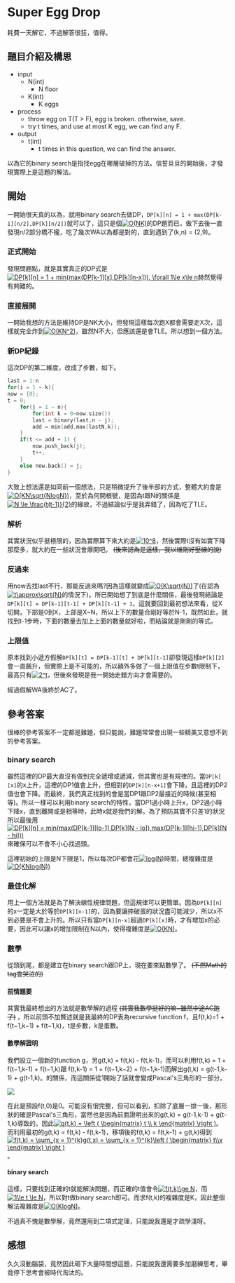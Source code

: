 # Super Egg Drop
耗費一天解它，不過解答很狂，值得。

## 題目介紹及構思
- input
  - N(int)
    - N floor
  - K(int)
    - K eggs
- process
  - throw egg on T(T > F), egg is broken. otherwise, save.
  - try t times, and use at most K egg, we can find any F.
- output
  - t(int)
    - t times in this question, we can find the answer.

以為它的binary search是指找egg在哪層破掉的方法。信誓旦旦的開始後，才發現實際上是這題的解法。

## 開始
一開始很天真的以為，就用binary search去做DP，`DP[k][n] = 1 + max(DP[k-1][n/2],DP[k][n/2])`就可以了，這只是個<a href="https://www.codecogs.com/eqnedit.php?latex=O(NK)" target="_blank"><img src="https://latex.codecogs.com/gif.latex?O(NK)" title="O(NK)" /></a>的DP題而已，做下去後一直發現n/2部分橋不攏，吃了幾次WA以為都是對的，直到遇到了(k,n) = (2,9)。

### 正式開始
發現問題點，就是其實真正的DP式是<a href="https://www.codecogs.com/eqnedit.php?latex=DP[k][n]&space;=&space;1&space;&plus;&space;min(max(DP[k-1][x],DP[k][n-x])),&space;\forall&space;1\le&space;x\le&space;n" target="_blank"><img src="https://latex.codecogs.com/gif.latex?DP[k][n]&space;=&space;1&space;&plus;&space;min(max(DP[k-1][x],DP[k][n-x])),&space;\forall&space;1\le&space;x\le&space;n" title="DP[k][n] = 1 + min(max(DP[k-1][x],DP[k][n-x])), \forall 1\le x\le n" /></a>赫然覺得有夠難的。

### 直接展開
一開始我想的方法是維持DP是NK大小，但發現這樣每次跑X都會需要走X次，這樣就完全炸到<a href="https://www.codecogs.com/eqnedit.php?latex=O(KN^2)" target="_blank"><img src="https://latex.codecogs.com/gif.latex?O(KN^2)" title="O(KN^2)" /></a>，雖然N不大，但應該還是會TLE。所以想到一個方法。

### 新DP紀錄
這次DP的第二維度，改成了步數，如下。

```C++ =
last = 1:n
for(i = 1 ~ k){
now = {0};
t = 0;
    for(j = 1 ~ n){
        for(int k = 0~now.size())
        last = binary(last,n - j);
        add = min(add,max(lastN,k));
    }
    if(t <= add + 1) {
        now.push_back(j);
        t++;
    }
    else now.back() = j;
}
```
大致上想法還是如同前一個想法，只是稍微提升了後半部的方式，整體大約會是<a href="https://www.codecogs.com/eqnedit.php?latex=O(KN\sqrt{NlogN})" target="_blank"><img src="https://latex.codecogs.com/gif.latex?O(KN\sqrt{NlogN})" title="O(KN\sqrt{NlogN})" /></a>，至於為何開根號，是因為t跟N的關係是<a href="https://www.codecogs.com/eqnedit.php?latex=N&space;\le&space;\frac{t(t-1)}{2}" target="_blank"><img src="https://latex.codecogs.com/gif.latex?N&space;\le&space;\frac{t(t-1)}{2}" title="N \le \frac{t(t-1)}{2}" /></a>的緣故，不過結論似乎是我弄錯了，因為吃了TLE。

### 解析
其實狀況似乎挺極限的，因為實際算下來大約是<a href="https://www.codecogs.com/eqnedit.php?latex=10^8" target="_blank"><img src="https://latex.codecogs.com/gif.latex?10^8" title="10^8" /></a>，然後實際t沒有如實下降那麼多，就大約在一些狀況會爆開吧。 ~~(後來認為是這樣，我以維剛好壓線的說)~~

### 反過來
用now去找last不行，那能反過來嗎?因為這樣就變成<a href="https://www.codecogs.com/eqnedit.php?latex=O(K\sqrt{N})" target="_blank"><img src="https://latex.codecogs.com/gif.latex?O(K\sqrt{N})" title="O(K\sqrt{N})" /></a>了(在認為<a href="https://www.codecogs.com/eqnedit.php?latex=t\approx\sqrt{N}" target="_blank"><img src="https://latex.codecogs.com/gif.latex?t\approx\sqrt{N}" title="t\approx\sqrt{N}" /></a>的情況下)。所已開始想了到底是什麼關係，最後發現結論是`DP[k][t] = DP[k-1][t-1] + DP[k][t-1] + 1`，這就要回到最初想法來看，從X切開，下部是0到X，上部是X~N，所以上下的數量合剛好等於N-1，既然如此，就找到t-1步時，下面的數量去加上上面的數量就好啦，而結論就是剛剛的等式。

### 上限值
原本找到小遞方假解`DP[k][t] = DP[k-1][t] + DP[k][t-1]`卻發現這樣`DP[k][2]`會一直飆升，但實際上是不可能的，所以額外多做了一個上限值在步數t限制下，最高只有<a href="https://www.codecogs.com/eqnedit.php?latex=2^t" target="_blank"><img src="https://latex.codecogs.com/gif.latex?2^t" title="2^t" /></a>，但後來發現是我一開始走錯方向才會需要的。

經過假解WA後終於AC了。

## 參考答案
很棒的參考答案不一定都是難題，但只能說，難題常常會出現一些精美又意想不到的參考答案。

### binary search
雖然這裡的DP最大直沒有做到完全遞增或遞減，但其實也是有規律的。當`DP[k][x]`的x上升，這裡的DP1值會上升，但相對的`DP[k][n-x+1]`會下降，且這裡的DP2值也會下降。而最終，我們真正找到的會是當DP1跟DP2最接近的時候(甚至相等)。所以一樣可以利用binary search的特性，當DP1過小時上升x，DP2過小時下降x，直到離開或是相等時，此時x就是我們的解。為了預防其實不只差1的狀況所以最後用<a href="https://www.codecogs.com/eqnedit.php?latex=DP[k][n]&space;=&space;min(max(DP[k-1][lo-1],DP[k][N&space;-&space;lo]),max(DP[k-1][hi-1],DP[k][N&space;-&space;hi]))" target="_blank"><img src="https://latex.codecogs.com/gif.latex?DP[k][n]&space;=&space;min(max(DP[k-1][lo-1],DP[k][N&space;-&space;lo]),max(DP[k-1][hi-1],DP[k][N&space;-&space;hi]))" title="DP[k][n] = min(max(DP[k-1][lo-1],DP[k][N - lo]),max(DP[k-1][hi-1],DP[k][N - hi]))" /></a>來確保可以不會不小心找過頭。

這裡初始的上限是N下限是1，所以每次DP都會花<a href="https://www.codecogs.com/eqnedit.php?latex=log(N)" target="_blank"><img src="https://latex.codecogs.com/gif.latex?log(N)" title="log(N)" /></a>時間，總複雜度是<a href="https://www.codecogs.com/eqnedit.php?latex=O(KNlog(N))" target="_blank"><img src="https://latex.codecogs.com/gif.latex?O(KNlog(N))" title="O(KNlog(N))" /></a>

### 最佳化解
用上一個方法就是為了解決線性規律問題，但這規律可以更簡單。因為`DP[k][n]`的x一定是大於等於`DP[k][n-1]`的，因為要讓摔破蛋的狀況盡可能減少，所以x不到必要是不會上升的。所以只有當`DP[k][n-x]`超過`DP[k][x]`時，才有增加x的必要，因此可以讓x的增加限制在N以內，使得複雜度是<a href="https://www.codecogs.com/eqnedit.php?latex=O(KN)" target="_blank"><img src="https://latex.codecogs.com/gif.latex?O(KN)" title="O(KN)" /></a>。

### 數學
從頭到尾，都是建立在binary search跟DP上，現在要來點數學了。 ~~(不然Math的tag會哭泣的)~~

#### 前情題要
其實我最終想出的方法就是數學解的過程 ~~(其實我數學挺好的嘛\~雖然中途AC跑了)~~ ，所以前頭不加贅述就是我最終的DP表為recursive function f，且f(t,k)=1 + f(t−1,k−1) + f(t−1,k)，t是步數，k是蛋數。

#### 數學解證明
我們設立一個新的function g，另g(t,k) = f(t,k) - f(t,k-1)，而可以利用f(t,k) = 1 + f(t−1,k-1) + f(t−1,k)跟 f(t,k-1) = 1 + f(t−1,k−2) + f(t−1,k-1)而解出g(t,k) = g(t-1,k-1) + g(t-1,k)。的關係，而這關係從1開始了話就會變成Pascal's三角形的一部分。

![](https://i.imgur.com/utSunmL.png)

在此是預設f(t,0)是0。可能沒有很完整，但可以看到，扣除了底層一排一後，那形狀的確是Pascal's三角形，當然也是因為前面證明出來的g(t,k) = g(t-1,k-1) + g(t-1,k)導致的。因此<a href="https://www.codecogs.com/eqnedit.php?latex=g(t,k)&space;=&space;\left&space;(&space;\begin{matrix}&space;t&space;\\&space;k&space;\end{matrix}&space;\right&space;)" target="_blank"><img src="https://latex.codecogs.com/gif.latex?g(t,k)&space;=&space;\left&space;(&space;\begin{matrix}&space;t&space;\\&space;k&space;\end{matrix}&space;\right&space;)" title="g(t,k) = \left ( \begin{matrix} t \\ k \end{matrix} \right )" /></a>。而利用最初的g(t,k) = f(t,k) - f(t,k-1)，移項後的f(t,k) = f(t,k-1) + g(t,k)得到<a href="https://www.codecogs.com/eqnedit.php?latex=f(t,k)&space;=&space;\sum_{x&space;=&space;1}^{k}g(t,x)&space;=&space;\sum_{x&space;=&space;1}^{k}\left&space;(&space;\begin{matrix}&space;t\\x&space;\end{matrix}&space;\right&space;)" target="_blank"><img src="https://latex.codecogs.com/gif.latex?f(t,k)&space;=&space;\sum_{x&space;=&space;1}^{k}g(t,x)&space;=&space;\sum_{x&space;=&space;1}^{k}\left&space;(&space;\begin{matrix}&space;t\\x&space;\end{matrix}&space;\right&space;)" title="f(t,k) = \sum_{x = 1}^{k}g(t,x) = \sum_{x = 1}^{k}\left ( \begin{matrix} t\\x \end{matrix} \right )" /></a>。

#### binary search
這樣，只要找到正確的t就能解決問題，而正確的t值會令<a href="https://www.codecogs.com/eqnedit.php?latex=f(t,k)\ge&space;N" target="_blank"><img src="https://latex.codecogs.com/gif.latex?f(t,k)\ge&space;N" title="f(t,k)\ge N" /></a>，而<a href="https://www.codecogs.com/eqnedit.php?latex=1\le&space;t&space;\le&space;N" target="_blank"><img src="https://latex.codecogs.com/gif.latex?1\le&space;t&space;\le&space;N" title="1\le t \le N" /></a>，所以對t做binary search即可。而求f(t,k)的複雜度是K，因此整個解法複雜度是<a href="https://www.codecogs.com/eqnedit.php?latex=O(KlogN)" target="_blank"><img src="https://latex.codecogs.com/gif.latex?O(KlogN)" title="O(KlogN)" /></a>。

不過真不愧是數學解，竟然還用到二項式定理，只能說我還是才疏學淺呀。

## 感想
久久沒動腦袋，竟然因此砸下大量時間想這題，只能說我還需要多加磨練思考，畢竟停下思考會被時代淘汰的。